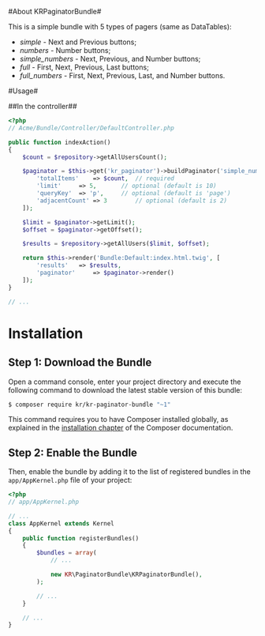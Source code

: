 #About KRPaginatorBundle#

This is a simple bundle with 5 types of pagers (same as DataTables):

* *simple* - Next and Previous buttons;
* *numbers* - Number buttons;
* *simple_numbers* - Next, Previous, and Number buttons;
* *full* - First, Next, Previous, Last buttons;
* *full_numbers* - First, Next, Previous, Last, and Number buttons.

#Usage#

##In the controller##

```php
<?php
// Acme/Bundle/Controller/DefaultController.php

public function indexAction()
{
	$count = $repository->getAllUsersCount();

	$paginator = $this->get('kr_paginator')->buildPaginator('simple_numbers', [
		'totalItems' 	=> $count,	// required
		'limit' 	=> 5,		// optional (default is 10)
		'queryKey' 	=> 'p',		// optional (default is 'page')
		'adjacentCount'	=> 3		// optional (default is 2)
	]);

	$limit = $paginator->getLimit();
	$offset = $paginator->getOffset();

	$results = $repository->getAllUsers($limit, $offset);

	return $this->render('Bundle:Default:index.html.twig', [
		'results' 	=> $results,
		'paginator' 	=> $paginator->render()
	]);
}

// ...
```

Installation
============

Step 1: Download the Bundle
---------------------------

Open a command console, enter your project directory and execute the
following command to download the latest stable version of this bundle:

```bash
$ composer require kr/kr-paginator-bundle "~1"
```

This command requires you to have Composer installed globally, as explained
in the [installation chapter](https://getcomposer.org/doc/00-intro.md)
of the Composer documentation.

Step 2: Enable the Bundle
-------------------------

Then, enable the bundle by adding it to the list of registered bundles
in the `app/AppKernel.php` file of your project:

```php
<?php
// app/AppKernel.php

// ...
class AppKernel extends Kernel
{
    public function registerBundles()
    {
        $bundles = array(
            // ...

            new KR\PaginatorBundle\KRPaginatorBundle(),
        );

        // ...
    }

    // ...
}
```
